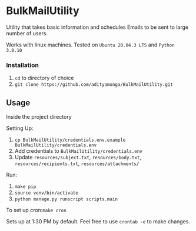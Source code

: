 # BulkMailUtility
Utility that takes basic information and schedules Emails to be sent to large number of users.

Works with linux machines. Tested on `Ubuntu 20.04.3 LTS` and `Python 3.8.10`

### Installation
1. `cd` to directory of choice
2. `git clone https://github.com/adityamonga/BulkMailUtility.git`


## Usage
Inside the project directory

Setting Up:
1. `cp BulkMailUtility/credentials.env.example BulkMailUtility/credentials.env`
2. Add credentials to `BulkMailUtility/credentials.env`
3. Update `resources/subject.txt`, `resources/body.txt`, `resources/recipients.txt`, `resources/attachments/`

Run:
1. `make pip`
2. `source venv/bin/activate`
3. `python manage.py runscript scripts.main`

To set up cron:`make cron`

Sets up at 1:30 PM by default. Feel free to use `crontab -e` to make changes.
